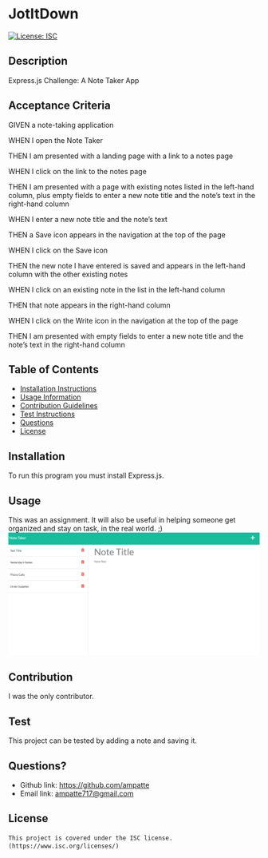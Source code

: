 # JotItDown

  [![License: ISC](https://img.shields.io/badge/License-ISC-blue.svg)](https://opensource.org/licenses/ISC)

  ## Description
  Express.js Challenge: A Note Taker App

## Acceptance Criteria

GIVEN a note-taking application

WHEN I open the Note Taker

THEN I am presented with a landing page with a link to a notes page

WHEN I click on the link to the notes page

THEN I am presented with a page with existing notes listed in the left-hand column, plus empty fields to enter a new note title and the note’s text in the right-hand column

WHEN I enter a new note title and the note’s text

THEN a Save icon appears in the navigation at the top of the page

WHEN I click on the Save icon

THEN the new note I have entered is saved and appears in the left-hand column with the other existing notes

WHEN I click on an existing note in the list in the left-hand column

THEN that note appears in the right-hand column

WHEN I click on the Write icon in the navigation at the top of the page

THEN I am presented with empty fields to enter a new note title and the note’s text in the right-hand column

  ## Table of Contents
  - [Installation Instructions](#Installation)
  - [Usage Information](#Usage)
  - [Contribution Guidelines](#Contribution)
  - [Test Instructions](#Test)
  - [Questions](#Questions)
  - [License](#License)
  
  ## Installation
  To run this program you must install Express.js.

  ## Usage
  This was an assignment. It will also be useful in helping someone get organized and stay on task, in the real world. ;)
  ![alt text](Assets/Screenshot%20(1).png)
  
  ## Contribution
  I was the only contributor.

  ## Test
  This project can be tested by adding a note and saving it.

  ## Questions?
  - Github link: https://github.com/ampatte
  - Email link: ampatte717@gmail.com

  ## License
    This project is covered under the ISC license.(https://www.isc.org/licenses/)
